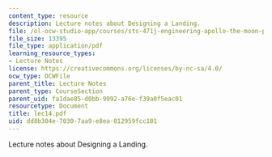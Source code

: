 ```yaml
---
content_type: resource
description: Lecture notes about Designing a Landing.
file: /ol-ocw-studio-app/courses/sts-471j-engineering-apollo-the-moon-project-as-a-complex-system-spring-2007/dd8b304e70307aa9e8ea012959fcc101_lec14.pdf
file_size: 13395
file_type: application/pdf
learning_resource_types:
- Lecture Notes
license: https://creativecommons.org/licenses/by-nc-sa/4.0/
ocw_type: OCWFile
parent_title: Lecture Notes
parent_type: CourseSection
parent_uid: fa1dae85-d0bb-9992-a76e-f39a0f5eac01
resourcetype: Document
title: lec14.pdf
uid: dd8b304e-7030-7aa9-e8ea-012959fcc101
---
```

Lecture notes about Designing a Landing.